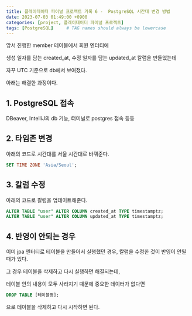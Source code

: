 ```yaml
---
title: 플레이데이터 파이널 프로젝트 기록 6 -  PostgreSQL 시간대 변경 방법
date: 2023-07-03 01:49:00 +0900
categories: [project, 플레이데이터 파이널 프로젝트]
tags: [PostgreSQL]     # TAG names should always be lowercase
---
```


앞서 진행한 member 테이블에서 회원 엔터티에

생성 일자를 담는 created_at, 수정 일자를 담는 updated_at 칼럼을 만들었는데

자꾸 UTC 기준으로 db에서 보여졌다.

아래는 해결한 과정이다.

## 1. PostgreSQL 접속

DBeaver, IntelliJ의 db 기능, 터미널로 postgres 접속 등등

## 2. 타임존 변경

아래의 코드로 시간대를 서울 시간대로 바꿔준다.

```sql
SET TIME ZONE 'Asia/Seoul';
```

## 3. 칼럼 수정

아래의 코드로 칼럼을 업데이트해준다.

```sql
ALTER TABLE "user" ALTER COLUMN created_at TYPE timestamptz;
ALTER TABLE "user" ALTER COLUMN updated_at TYPE timestamptz;
```

## 4. 반영이 안되는 경우

이미 jpa 엔터티로 테이블을 만들어서 실행했던 경우, 칼럼을 수정한 것이 반영이 안될 때가 있다.

그 경우 테이블을 삭제하고 다시 실행하면 해결되는데,

테이블 안의 내용이 모두 사라지기 때문에 중요한 데이터가 없다면

```sql
DROP TABLE [테이블명];
```

으로 테이블을 삭제하고 다시 시작하면 된다.